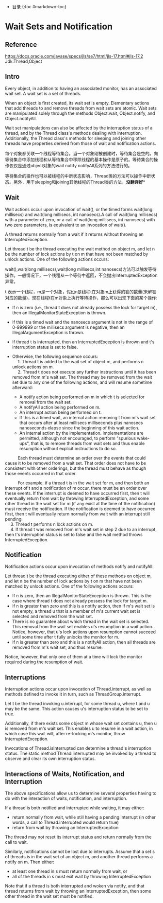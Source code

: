 - 目录
{:toc #markdown-toc}	

# Wait Sets and Notification


## Reference
https://docs.oracle.com/javase/specs/jls/se7/html/jls-17.html#jls-17.2
Jdk:Thread,Object


## Intro
Every object, in addition to having an associated monitor, has an associated wait set. A wait set is a set of threads.

When an object is first created, its wait set is empty. Elementary actions that add threads to and remove threads from wait sets are atomic. Wait sets are manipulated solely through the methods Object.wait, Object.notify, and Object.notifyAll.

Wait set manipulations can also be affected by the interruption status of a thread, and by the Thread class's methods dealing with interruption. Additionally, the Thread class's methods for sleeping and joining other threads have properties derived from those of wait and notification actions.

每个对象都关联一个线程等待集合。当一个对象刚被创建时，等待集合是空的。向等待集合中添加线程和从等待集合中移除线程的基本操作是原子的。等待集合的操作仅仅是通过object对象的wait notify notifyAll系列的方法进行的。

等待集合的操作也可以被线程的中断状态影响，Thread类的方法可以操作中断状态。另外，用于sleeping和joining其他线程的Thread类的方法，****没翻译好*****


## Wait

Wait actions occur upon invocation of wait(), or the timed forms wait(long millisecs) and wait(long millisecs, int nanosecs).A call of wait(long millisecs) with a parameter of zero, or a call of wait(long millisecs, int nanosecs) with two zero parameters, is equivalent to an invocation of wait().

A thread returns normally from a wait if it returns without throwing an InterruptedException.

Let thread t be the thread executing the wait method on object m, and let n be the number of lock actions by t on m that have not been matched by unlock actions. One of the following actions occurs:



wait(),wait(long millisecs),wait(long millisecs,int nanosecs)方法可以触发等待操作。一般情况下，一个线程从一个等待中返回，不会抛出InterruptedException异常。

t 表示一个线程，m是一个对象，假设n是线程t在对象m上获得的锁的数量(未解锁对应的数量)，现在线程t在m对象上执行等待操作，那么可以出现下面的某个操作:


- If n is zero (i.e., thread t does not already possess the lock for target m), then an IllegalMonitorStateException is thrown.
- If this is a timed wait and the nanosecs argument is not in the range of 0-999999 or the millisecs argument is negative, then an IllegalArgumentException is thrown.
- If thread t is interrupted, then an InterruptedException is thrown and t's interruption status is set to false.
- Otherwise, the following sequence occurs:
	<br/>&ensp;&ensp; 1. Thread t is added to the wait set of object m, and performs n unlock actions on m.
	<br/>&ensp;&ensp; 2. Thread t does not execute any further instructions until it has been removed from m's wait set. The thread may be removed from the wait set due to any one of the following actions, and will resume sometime afterward:
	
	- A notify action being performed on m in which t is selected for removal from the wait set.
	- A notifyAll action being performed on m.
	- An interrupt action being performed on t.
	- If this is a timed wait, an internal action removing t from m's wait set that occurs after at least millisecs milliseconds plus nanosecs nanoseconds elapse since the beginning of this wait action.
	- An internal action by the implementation. Implementations are permitted, although not encouraged, to perform "spurious wake-ups", that is, to remove threads from wait sets and thus enable resumption without explicit instructions to do so.

&ensp;&ensp;&ensp;&ensp;&ensp;&ensp;Each thread must determine an order over the events that could cause it to be removed from a wait set. That order does not have to be consistent with other orderings, but the thread must behave as though those events occurred in that order.

&ensp;&ensp;&ensp;&ensp;&ensp;&ensp;For example, if a thread t is in the wait set for m, and then both an interrupt of t and a notification of m occur, there must be an order over these events. If the interrupt is deemed to have occurred first, then t will eventually return from wait by throwing InterruptedException, and some other thread in the wait set for m (if any exist at the time of the notification) must receive the notification. If the notification is deemed to have occurred first, then t will eventually return normally from wait with an interrupt still pending.
	<br/>&ensp;&ensp; 3. Thread t performs n lock actions on m.
	<br/>&ensp;&ensp; 4. If thread t was removed from m's wait set in step 2 due to an interrupt, then t's interruption status is set to false and the wait method throws InterruptedException.





## Notification

Notification actions occur upon invocation of methods notify and notifyAll.

Let thread t be the thread executing either of these methods on object m, and let n be the number of lock actions by t on m that have not been matched by unlock actions. One of the following actions occurs:

- If n is zero, then an IllegalMonitorStateException is thrown.
This is the case where thread t does not already possess the lock for target m.
- If n is greater than zero and this is a notify action, then if m's wait set is not empty, a thread u that is a member of m's current wait set is selected and removed from the wait set.
- There is no guarantee about which thread in the wait set is selected. This removal from the wait set enables u's resumption in a wait action. Notice, however, that u's lock actions upon resumption cannot succeed until some time after t fully unlocks the monitor for m.
- If n is greater than zero and this is a notifyAll action, then all threads are removed from m's wait set, and thus resume.

Notice, however, that only one of them at a time will lock the monitor required during the resumption of wait.

## Interruptions
Interruption actions occur upon invocation of Thread.interrupt, as well as methods defined to invoke it in turn, such as ThreadGroup.interrupt.

Let t be the thread invoking u.interrupt, for some thread u, where t and u may be the same. This action causes u's interruption status to be set to true.

Additionally, if there exists some object m whose wait set contains u, then u is removed from m's wait set. This enables u to resume in a wait action, in which case this wait will, after re-locking m's monitor, throw InterruptedException.

Invocations of Thread.isInterrupted can determine a thread's interruption status. The static method Thread.interrupted may be invoked by a thread to observe and clear its own interruption status.

## Interactions of Waits, Notification, and Interruption

The above specifications allow us to determine several properties having to do with the interaction of waits, notification, and interruption.

If a thread is both notified and interrupted while waiting, it may either:

- return normally from wait, while still having a pending interrupt (in other words, a call to Thread.interrupted would return true)
- return from wait by throwing an InterruptedException

The thread may not reset its interrupt status and return normally from the call to wait.

Similarly, notifications cannot be lost due to interrupts. Assume that a set s of threads is in the wait set of an object m, and another thread performs a notify on m. Then either:

- at least one thread in s must return normally from wait, or
- all of the threads in s must exit wait by throwing InterruptedException

Note that if a thread is both interrupted and woken via notify, and that thread returns from wait by throwing an InterruptedException, then some other thread in the wait set must be notified.